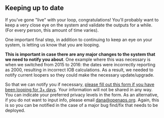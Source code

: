 ## Keeping up to date

If you've gone "live" with your loop, congratulations! You'll probably want to keep a very close eye on the system and validate the outputs for a while. (For every person, this amount of time varies).

One important final step, in addition to continuing to keep an eye on your system, is letting us know that you are looping. 

**This is important in case there are any major changes to the system that we need to notify you about**. One example where this was necessary is when we switched from 2015 to 2016: the dates were incorrectly reporting as 2000, resulting in incorrect IOB calculations. As a result, we needed to notify current loopers so they could make the necessary update/upgrade.

So that we can notify you if necessary, [please fill out this form if you have been looping for 3+ days](http://bit.ly/nowlooping). Your information will not be shared in any way. You can indicate your preferred privacy levels in the form. As an alternative, if you do not want to input info, please email dana@openaps.org. Again, this is so you can be notified in the case of a major bug find/fix that needs to be deployed.
